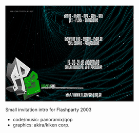 ![](/images/fp03invtro.jpg)

Small invitation intro for Flashparty 2003

* code/music: panoramix/qop
* graphics: akira/kiken corp.
